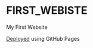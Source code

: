 # FIRST_WEBISTE

My First Website

[Deployed](https://tnkr-repos.github.io/first_website/) using GitHub Pages
